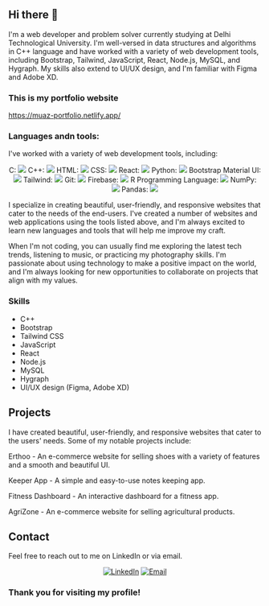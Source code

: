 ## Hi there 👋

I'm a web developer and problem solver currently studying at Delhi Technological University. I'm well-versed in data structures and algorithms in C++ language and have worked with a variety of web development tools, including Bootstrap, Tailwind, JavaScript, React, Node.js, MySQL, and Hygraph. My skills also extend to UI/UX design, and I'm familiar with Figma and Adobe XD.

### This is my portfolio website

https://muaz-portfolio.netlify.app/

### Languages andn tools:
I've worked with a variety of web development tools, including:

<p display: flex;
  align-items: center; align="center" >
C: <img src="https://www.vectorlogo.zone/logos/c/c-icon.svg">
C++: <img src="https://www.vectorlogo.zone/logos/cpp/cpp-icon.svg">
HTML: <img src="https://www.vectorlogo.zone/logos/w3_html5/w3_html5-icon.svg">
CSS: <img src="https://www.vectorlogo.zone/logos/w3_css/w3_css-icon.svg">
React: <img src="https://www.vectorlogo.zone/logos/reactjs/reactjs-icon.svg">
Python: <img src="https://www.vectorlogo.zone/logos/python/python-icon.svg">
Bootstrap Material UI: <img src="https://www.vectorlogo.zone/logos/getbootstrap/getbootstrap-icon.svg">
Tailwind: <img src="https://www.vectorlogo.zone/logos/tailwindcss/tailwindcss-icon.svg">
Git: <img src="https://www.vectorlogo.zone/logos/git-scm/git-scm-icon.svg">
Firebase: <img src="https://www.vectorlogo.zone/logos/firebase/firebase-icon.svg">
R Programming Language: <img src="https://www.vectorlogo.zone/logos/r-project/r-project-icon.svg">
NumPy: <img src="https://numpy.org/images/logos/numpy.svg">
Pandas: <img src="https://pandas.pydata.org/static/img/pandas_white.svg">
</p>


I specialize in creating beautiful, user-friendly, and responsive websites that cater to the needs of the end-users. I've created a number of websites and web applications using the tools listed above, and I'm always excited to learn new languages and tools that will help me improve my craft.

When I'm not coding, you can usually find me exploring the latest tech trends, listening to music, or practicing my photography skills. I'm passionate about using technology to make a positive impact on the world, and I'm always looking for new opportunities to collaborate on projects that align with my values.

### Skills
* C++
* Bootstrap
* Tailwind CSS
* JavaScript
* React
* Node.js
* MySQL
* Hygraph
* UI/UX design (Figma, Adobe XD)


## Projects

I have created beautiful, user-friendly, and responsive websites that cater to the users' needs. Some of my notable projects include:

Erthoo - An e-commerce website for selling shoes with a variety of features and a smooth and beautiful UI.

Keeper App - A simple and easy-to-use notes keeping app.

Fitness Dashboard - An interactive dashboard for a fitness app.

AgriZone - An e-commerce website for selling agricultural products.

## Contact

Feel free to reach out to me on LinkedIn or via email.

<p align="center">
  <a href="https://www.linkedin.com/in/muazaqdas/"><img src="https://img.shields.io/badge/LinkedIn-0077B5?style=for-the-badge&logo=linkedin&logoColor=white" alt="LinkedIn"></a>
  <a href="mailto:muazaqdassh@gmail.com"><img src="https://img.shields.io/badge/Gmail-D14836?style=for-the-badge&logo=gmail&logoColor=white" alt="Email"></a>
</p>

### Thank you for visiting my profile!
